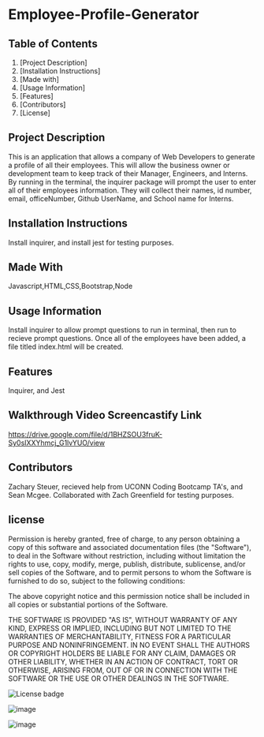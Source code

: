 # Employee-Profile-Generator
    
## Table of Contents

1. [Project Description]
2. [Installation Instructions]
3. [Made with]
4. [Usage Information]
5. [Features] 
6. [Contributors]
7. [License]
    

## Project Description
This is an application that allows a company of Web Developers to generate a profile of all their employees. This will allow the business owner or development team to keep track of their Manager, Engineers, and Interns. By running <node index.js> in the terminal, the inquirer package will prompt the user to enter all of their employees information. They will collect their names, id number, email, officeNumber, Github UserName, and School name for Interns. 

## Installation Instructions
Install inquirer, and install jest for testing purposes.

## Made With
Javascript,HTML,CSS,Bootstrap,Node

## Usage Information
Install inquirer to allow prompt questions to run in terminal, then run <node index.js> to recieve prompt questions. Once all of the employees have been added, a file titled index.html will be created. 

## Features
Inquirer, and Jest
    
## Walkthrough Video Screencastify Link
https://drive.google.com/file/d/1BHZSOU3fruK-Sy0sIXXYhmcj_G1lvYUO/view

## Contributors
Zachary Steuer, recieved help from UCONN Coding Bootcamp TA's, and Sean Mcgee. Collaborated with Zach Greenfield for testing purposes. 
    

## license

Permission is hereby granted, free of charge, to any person obtaining a copy of this software and associated documentation files (the "Software"), to deal in the Software without restriction, including without limitation the rights to use, copy, modify, merge, publish, distribute, sublicense, and/or sell copies of the Software, and to permit persons to whom the Software is furnished to do so, subject to the following conditions:

The above copyright notice and this permission notice shall be included in all copies or substantial portions of the Software.

THE SOFTWARE IS PROVIDED "AS IS", WITHOUT WARRANTY OF ANY KIND, EXPRESS OR IMPLIED, INCLUDING BUT NOT LIMITED TO THE WARRANTIES OF MERCHANTABILITY, FITNESS FOR A PARTICULAR PURPOSE AND NONINFRINGEMENT. IN NO EVENT SHALL THE AUTHORS OR COPYRIGHT HOLDERS BE LIABLE FOR ANY CLAIM, DAMAGES OR OTHER LIABILITY, WHETHER IN AN ACTION OF CONTRACT, TORT OR OTHERWISE, ARISING FROM, OUT OF OR IN CONNECTION WITH THE SOFTWARE OR THE USE OR OTHER DEALINGS IN THE SOFTWARE.




![License badge](https://img.shields.io/badge/license-MIT-green)
    
![image](https://user-images.githubusercontent.com/93566950/152701052-de6765ce-d5f6-4ee0-965d-73f019c40c22.png)
    
    
![image](https://user-images.githubusercontent.com/93566950/152701082-f3260fa1-7d6b-48d2-9911-98748a9fd584.png)


    
    
 
